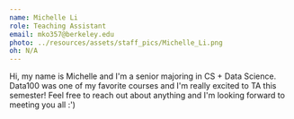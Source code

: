 ```yaml
---
name: Michelle Li
role: Teaching Assistant
email: mko357@berkeley.edu
photo: ../resources/assets/staff_pics/Michelle_Li.png
oh: N/A 
---
```

Hi, my name is Michelle and I'm a senior majoring in CS + Data Science. Data100 was one of my favorite courses and I'm really excited to TA this semester! Feel free to reach out about anything and I'm looking forward to meeting you all :') 
